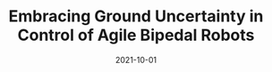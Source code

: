 ---
title: "Embracing Ground Uncertainty in Control of Agile Bipedal Robots"
collection: publications
date: 2021-10-01
venue: 'Dynamic Walking Meeting'
citation: ' <b>Kevin Green</b>, Jonathan Hurst, &quot;Embracing Ground Uncertainty in Control of Agile Bipedal Robots.&quot; Impact-Aware Robotics Workshop, IROS, 2021'
publication_type: 'misc'
booktitle: 'Impact-Aware Robotics Workshop, IROS 2021'
presentation_video_url: 'https://impact-aware-robotics.gitlab.io/IROS2021workshop/page/videos/'
---